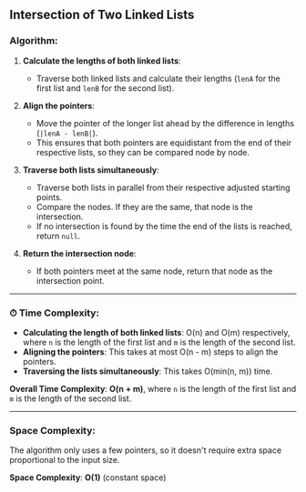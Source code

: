 
## Intersection of Two Linked Lists

###  Algorithm:

1. **Calculate the lengths of both linked lists**:
   - Traverse both linked lists and calculate their lengths (`lenA` for the first list and `lenB` for the second list).

2. **Align the pointers**:
   - Move the pointer of the longer list ahead by the difference in lengths (`|lenA - lenB|`).
   - This ensures that both pointers are equidistant from the end of their respective lists, so they can be compared node by node.

3. **Traverse both lists simultaneously**:
   - Traverse both lists in parallel from their respective adjusted starting points.
   - Compare the nodes. If they are the same, that node is the intersection.
   - If no intersection is found by the time the end of the lists is reached, return `null`.

4. **Return the intersection node**:
   - If both pointers meet at the same node, return that node as the intersection point.

---

### ⏱ Time Complexity:

- **Calculating the length of both linked lists**: O(n) and O(m) respectively, where `n` is the length of the first list and `m` is the length of the second list.
- **Aligning the pointers**: This takes at most O(n - m) steps to align the pointers.
- **Traversing the lists simultaneously**: This takes O(min(n, m)) time.

**Overall Time Complexity**: **O(n + m)**, where `n` is the length of the first list and `m` is the length of the second list.

---

###  Space Complexity:

The algorithm only uses a few pointers, so it doesn't require extra space proportional to the input size.

**Space Complexity**: **O(1)** (constant space)
